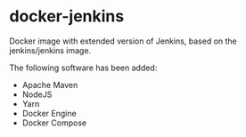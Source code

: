 # docker-jenkins
Docker image with extended version of Jenkins, based on the jenkins/jenkins image.

The following software has been added:
* Apache Maven
* NodeJS
* Yarn
* Docker Engine
* Docker Compose
